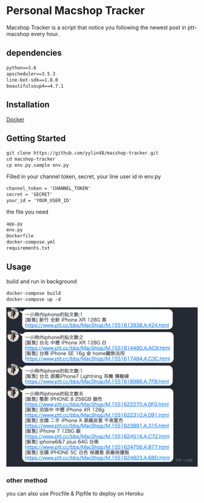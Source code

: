 Personal Macshop Tracker
====
Macshop Tracker is a script that notice you following the newest post in ptt-macshop every hour.

## dependencies
    python==3.6
    apscheduler==3.5.3
    line-bot-sdk==1.8.0
    beautifulsoup4==4.7.1
    
## Installation
 [Docker](https://www.docker.com)
 
## Getting Started
    git clone https://github.com/yylin48/macshop-tracker.git
    cd macshop-tracker
    cp env.py.sample env.py 
    
Filled in your channel token, secret, your line user id in env.py

	channel_token = 'CHANNEL_TOKEN'
	secret = 'SECRET'
	your_id = 'YOUR_USER_ID'
	
the file you need
	
	app.py
	env.py
	Dockerfile
	docker-compose.yml
	requirements.txt
	
## Usage

build and run in background

    docker-compose build
    docker-compose up -d


![image](https://github.com/yylin48/macshop-tracker/blob/master/png/macshop-tracker-example.png)      

### other method

you can also use Procfile & Pipfile to deploy on Heroku

	
